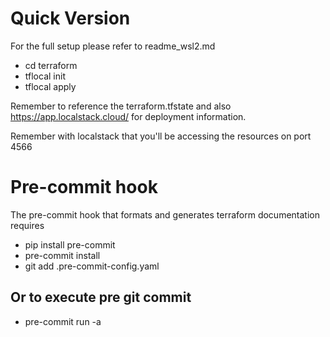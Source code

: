 # Quick Version

For the full setup please refer to readme_wsl2.md

* cd terraform
* tflocal init
* tflocal apply

Remember to reference the terraform.tfstate and also https://app.localstack.cloud/ for deployment information.

Remember with localstack that you'll be accessing the resources on port 4566

# Pre-commit hook
The pre-commit hook that formats and generates terraform documentation requires
* pip install pre-commit
* pre-commit install
* git add .pre-commit-config.yaml

## Or to execute pre git commit
* pre-commit run -a